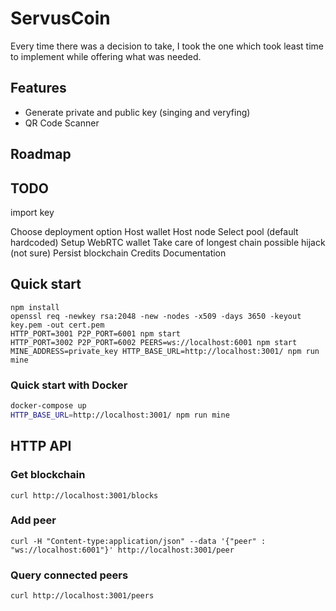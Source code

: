 # ServusCoin

Every time there was a decision to take, I took the one which took least time to implement
while offering what was needed.

## Features

* Generate private and public key (singing and veryfing)
* QR Code Scanner

## Roadmap

## TODO

import key

Choose deployment option
Host wallet
Host node
Select pool (default hardcoded)
Setup WebRTC wallet
Take care of longest chain possible hijack (not sure)
Persist blockchain
Credits
Documentation

## Quick start

```
npm install
openssl req -newkey rsa:2048 -new -nodes -x509 -days 3650 -keyout key.pem -out cert.pem
HTTP_PORT=3001 P2P_PORT=6001 npm start
HTTP_PORT=3002 P2P_PORT=6002 PEERS=ws://localhost:6001 npm start
MINE_ADDRESS=private_key HTTP_BASE_URL=http://localhost:3001/ npm run mine
```

### Quick start with Docker

```sh
docker-compose up
HTTP_BASE_URL=http://localhost:3001/ npm run mine
```

## HTTP API

### Get blockchain

```
curl http://localhost:3001/blocks
```

### Add peer

```
curl -H "Content-type:application/json" --data '{"peer" : "ws://localhost:6001"}' http://localhost:3001/peer
```

### Query connected peers

```
curl http://localhost:3001/peers
```
